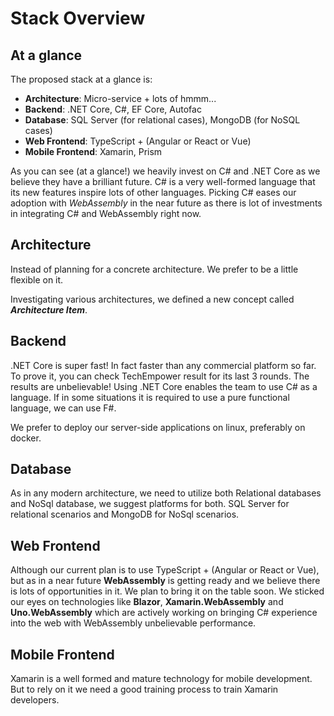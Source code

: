 # Stack Overview

## At a glance
The proposed stack at a glance is:
- **Architecture**: Micro-service + lots of hmmm...
- **Backend**: .NET Core, C#, EF Core, Autofac
- **Database**: SQL Server (for relational cases), MongoDB (for NoSQL cases)
- **Web Frontend**: TypeScript + (Angular or React or Vue)
- **Mobile Frontend**: Xamarin, Prism

As you can see (at a glance!) we heavily invest on C# and .NET Core as we believe they have a brilliant future. C# is a very well-formed language that its new features inspire lots of other languages. Picking C# eases our adoption with _WebAssembly_ in the near future as there is lot of investments in integrating C# and WebAssembly right now.

## Architecture
Instead of planning for a concrete architecture. We prefer to be a little flexible on it.

Investigating various architectures, we defined a new concept called _**Architecture Item**_. 

## Backend
.NET Core is super fast! In fact faster than any commercial platform so far. To prove it, you can check TechEmpower result for its last 3 rounds. The results are unbelievable!
Using .NET Core enables the team to use C# as a language. If in some situations it is required to use a pure functional language, we can use F#.

We prefer to deploy our server-side applications on linux, preferably on docker.

## Database
As in any modern architecture, we need to utilize both Relational databases and NoSql database, we suggest platforms for both. SQL Server for relational scenarios and MongoDB for NoSql scenarios.

## Web Frontend
Although our current plan is to use TypeScript + (Angular or React or Vue), but as in a near future **WebAssembly** is getting ready and we believe there is lots of opportunities in it. We plan to bring it on the table soon. We sticked our eyes on technologies like **Blazor**, **Xamarin.WebAssembly** and **Uno.WebAssembly** which are actively working on bringing C# experience into the web with WebAssembly unbelievable performance.

## Mobile Frontend
Xamarin is a well formed and mature technology for mobile development. But to rely on it we need a good training process to train Xamarin developers.

